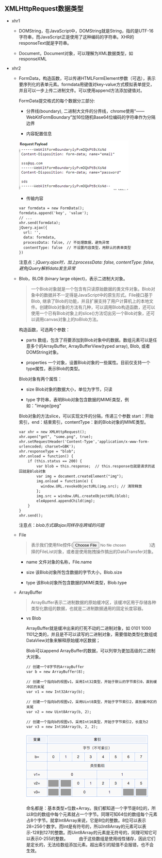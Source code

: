 ## XMLHttpRequest数据类型

- xhr1

  * DOMString，在JavaScript中，DOMString就是String，指的是UTF-16字符串，而JavaScript正是使用了这种编码的字符串。XHR的responseText就是字符串。

  * Document，Document对象，可以理解为XML数据类型，如responseXML

- xhr2

  * FormData，构造函数，可以传递HTMLFormElement参数（可选），表示要序列化的表单元素。formdata用键值对key-value方式模拟表单提交，并且可以一步上传二进制文件。可以使用append方法添加键值对。

    FormData提交格式的每个数据分三部分:

      + 分界线(boundary), 二进制大文件的分界线，chrome使用“——WebKitFormBoundary”加16位随机Base64位编码的字符串作为分隔边界

      + 内容配置信息

      ![formdata](../images/formdata.png)

      + 传输内容

    ```
    var formdata = new FormData();
    formdata.append('key', 'value');
    // ...
    xhr.send(formdata);
    jQuery.ajax({
      url: '',
      data: formdata,
      processData: false, // 不处理数据，避免异常
      contentType: false  // 不设置内容类型，用默认的表单类型
    })
    ```

    注意点：*jQuery.ajax时，加上processData: false, contentType: false,避免jQuery解析data发生异常*

  * Blob，BLOB (binary large object)，表示二进制大对象。

    > 一个Blob对象就是一个包含有只读原始数据的类文件对象。Blob对象中的数据并不一定得是JavaScript中的原生形式。File接口基于Blob, 继承了Blob的功能，并且扩展支持了用户计算机上的本地文件。创建Blob对象的方法有几种，可以调用Blob构造函数，还可以使用一个已有Blob对象上的slice()方法切出另一个Blob对象，还可以调用canvas对象上的toBlob方法。

    构造函数，可选两个参数：

      - parts 数组，包含了将要添加到Blob对象中的数据。数组元素可以是任意多个的ArrayBuffer, ArrayBufferView(typed array), Blob, 或者DOMString对象。

      - properties 一个对象，设置Blob对象的一些属性。目前仅支持一个type属性，表示Blob的类型。

    Blob对象有两个属性：

      - size Blob对象的数据大小，单位为字节，只读

      - type 字符串，表明Blob对象包含数据的MIME类型，例如："image/jpeg"

    Blob对象的方法slice，可以实现文件的分隔，传递三个参数 start：开始索引，end：结束索引，contentType：新的Blob对象的MIME类型。

    ```
    var xhr = new XMLHttpRequest();    
    xhr.open("get", "some.png", true);
    xhr.setRequestHeader('Content-Type','application/x-www-form-urlencoded; charset=GBK');
    xhr.responseType = "blob";
    xhr.onload = function() {
        if (this.status == 200) {
            var blob = this.response;  // this.response也就是请求的返回就是Blob对象
            var img = document.createElement("img");
            img.onload = function(e) {
              window.URL.revokeObjectURL(img.src); // 清除释放
            };
            img.src = window.URL.createObjectURL(blob);
            eleAppend.appendChild(img);    
        }
    }
    xhr.send();
    ```

    注意点：*blob方式跟ajax同样存在跨域的问题*

  * File

    > 表示我们使用file控件(<input type="file">)选择的FileList对象，或者是使用拖拽操作搞出的DataTransfer对象。

    - name 文件对象的名称，File.name

    - size 该Blob对象所包含数据的字节大小，Blob.size

    - type 该Blob对象所包含数据的MIME类型，Blob.type

  * ArrayBuffer

    > ArrayBuffer表示二进制数据的原始缓冲区，该缓冲区用于存储各种类型化数组的数据，也就是二进制数据通用的固定长度容器。

    - vs Blob

      ArrayBuffer就是缓冲出来的打死不动的二进制对象，如 0101 1000 1101之类的，并且是不可以读写的二进制对象，需要借助类型化数组或DataView对象来解释原始缓冲区数据；

      Blob可以append ArrayBuffer的数据，可以列举为更加高级的二进制大对象。

      ```
      // 创建一个8字节的ArrayBuffer  
      var b = new ArrayBuffer(8);  

      // 创建一个指向b的视图v1，采用Int32类型，开始于默认的字节索引0，直到缓冲区的末尾  
      var v1 = new Int32Array(b);  

      // 创建一个指向b的视图v2，采用Uint8类型，开始于字节索引2，直到缓冲区的末尾  
      var v2 = new Uint8Array(b, 2);  

      // 创建一个指向b的视图v3，采用Int16类型，开始于字节索引2，长度为2  
      var v3 = new Int16Array(b, 2, 2);  
      ```
      ![arraybuffer](../images/buffer.png)

      命名都是：基本类型+位数+Array。我们都知道一个字节是8位的，所以8位的数组中每个元素就占一个字节。同理可知64位的数组每个元素占8个字节。就拿Int8Array来说，它是8位的整数。8位可以表示28=256个数字。而Int是有符号的，所以Int8Array的元素可以表示-128到127的整数。而Uint8Array的元素是无符号的，同理可知它可以表示0-255的整数。
　　   由于这些数组是使用线性储存，因此它们是定长的，无法给数组添加元素。超出索引的赋值不会报错，也不会生效。
